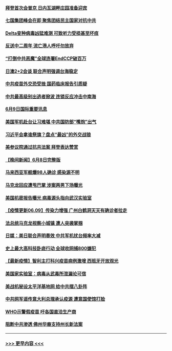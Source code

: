 #### [拜登首次会普京 日内瓦湖畔庄园准备迎宾](../pages/prog202/a103138890.md?t=06100502) 
#### [七国集团峰会在即 聚焦团结民主国家对抗中共](../pages/prog202/a103138870.md?t=06100502) 
#### [Delta变种病毒凶猛难测 可致听力受损甚至坏疽](../pages/prog202/a103138690.md?t=06100502) 
#### [反送中二周年 流亡港人呼吁勿放弃](../pages/prog202/a103138845.md?t=06100502) 
#### [“打倒中共恶魔”全球连署EndCCP破百万](../pages/prog202/a103138769.md?t=06100502) 
#### [日澳2+2会谈 联合声明强调台海稳定](../pages/prog202/a103138779.md?t=06100502) 
#### [中共疫苗外交恐受挫 国药临床报告引质疑](../pages/prog202/a103138538.md?t=06100502) 
#### [中共最高级别出逃者掀波 连锁反应冲击中南海](../pages/prog202/a103138549.md?t=06100502) 
#### [6月9日国际重要讯息](../pages/prog202/a103138535.md?t=06100502) 
#### [美国军机赴台让习难堪 中共国防部“嘴炮”出气](../pages/prog202/a103138513.md?t=06100502) 
#### [习近平会拿谁祭旗？盘点“最凶”的外交战狼](../pages/prog202/a103138508.md?t=06100502) 
#### [美参议院通过抗共法案 拜登表达赞赏](../pages/prog202/a103138447.md?t=06100502) 
#### [【晚间新闻】6月8日完整版](../pages/prog202/a103138302.md?t=06100502) 
#### [马来西亚军舰爆98人确诊 感染源不明](../pages/prog202/a103138347.md?t=06100502) 
#### [马克龙回应遭甩巴掌 涉案两男下场曝光](../pages/prog202/a103138322.md?t=06100502) 
#### [美国机密报告曝光 病毒源头指向武汉实验室](../pages/prog202/a103137744.md?t=06100502) 
#### [【疫情更新06.09】传染力增强 广州白鹤洞天天有确诊者拉走](../pages/prog202/a103133785.md?t=06100502) 
#### [法总统马克龙视察小城镇 遭人突袭掌掴](../pages/prog202/a103138092.md?t=06100502) 
#### [日媒：美日联合声明奏效 中共军机扰台频率大减](../pages/prog202/a103138088.md?t=06100502) 
#### [史上最大高科技卧底行动 全球收网捕800嫌犯](../pages/prog202/a103138153.md?t=06100502) 
#### [【最新疫情】智利主打科兴疫苗病例激增 西班牙开放观光](../pages/prog202/a103137867.md?t=06100502) 
#### [美国家实验室：病毒从武毒所泄漏论可信](../pages/prog202/a103138089.md?t=06100502) 
#### [美战机秘设太平洋基地网 给中共摆八卦阵](../pages/prog202/a103138079.md?t=06100502) 
#### [中共网军谣传意大利总理承认疫源 遭意国使馆打脸](../pages/prog202/a103138002.md?t=06100502) 
#### [WHO示警假疫苗 吁各国直洽生产商](../pages/prog202/a103137890.md?t=06100502) 
#### [阻断中共渗透 佛州华裔支持州长新法案](../pages/prog202/a103137907.md?t=06100502) 

----
#### [ >>> 更早内容 <<< ](../indexes/prog202-earlier.md)
